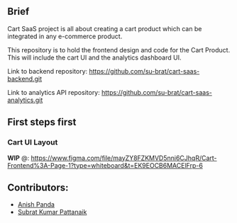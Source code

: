 ## Brief
Cart SaaS project is all about creating a cart product which can be integrated in any e-commerce product.

This repository is to hold the frontend design and code for the Cart Product. This will include the cart UI and the analytics dashboard UI.

Link to backend repository: https://github.com/su-brat/cart-saas-backend.git

Link to analytics API repository: https://github.com/su-brat/cart-saas-analytics.git
## First steps first
### Cart UI Layout
**WIP** @: https://www.figma.com/file/mayZY8FZKMVD5nni6CJhqR/Cart-Frontend%3A-Page-1?type=whiteboard&t=EK9EOCB6MACElFrp-6

## Contributors: 
- [Anish Panda](https://github.com/Anish005)
- [Subrat Kumar Pattanaik](https://github.com/su-brat)